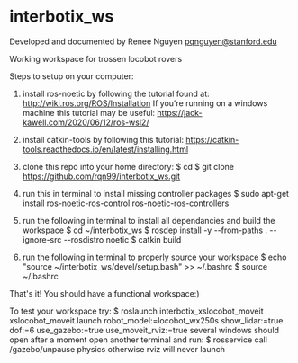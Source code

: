 # interbotix_ws
Developed and documented by Renee Nguyen
pqnguyen@stanford.edu

Working workspace for trossen locobot rovers 

Steps to setup on your computer:
1. install ros-noetic by following the tutorial found at: http://wiki.ros.org/ROS/Installation
      If you're running on a windows machine this tutorial may be useful: https://jack-kawell.com/2020/06/12/ros-wsl2/

2. install catkin-tools by following this tutorial: https://catkin-tools.readthedocs.io/en/latest/installing.html

3. clone this repo into your home directory: 
      $ cd
      $ git clone https://github.com/rqn99/interbotix_ws.git

4. run this in terminal to install missing controller packages 
      $ sudo apt-get install ros-noetic-ros-control ros-noetic-ros-controllers

5. run the following in terminal to install all dependancies and build the workspace 
      $ cd ~/interbotix_ws
      $ rosdep install -y --from-paths . --ignore-src --rosdistro noetic
      $ catkin build
      
6. run the following in terminal to properly source your workspace
      $ echo "source ~/interbotix_ws/devel/setup.bash" >> ~/.bashrc
      $ source ~/.bashrc

That's it! You should have a functional workspace:) 

To test your workspace try:
      $ roslaunch interbotix_xslocobot_moveit xslocobot_moveit.launch robot_model:=locobot_wx250s show_lidar:=true dof:=6 use_gazebo:=true use_moveit_rviz:=true
several windows should open after a moment open another terminal and run:
      $ rosservice call /gazebo/unpause physics 
otherwise rviz will never launch 
